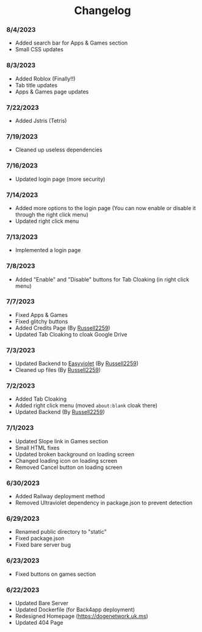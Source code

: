 <div align='center'>
  
# Changelog
</div>

### 8/4/2023
- Added search bar for Apps & Games section
- Small CSS updates
### 8/3/2023
- Added Roblox (Finally!!)
- Tab title updates
- Apps & Games page updates
### 7/22/2023
- Added Jstris (Tetris)
### 7/19/2023
- Cleaned up useless dependencies
### 7/16/2023
- Updated login page (more security)
### 7/14/2023
- Added more options to the login page (You can now enable or disable it through the right click menu)
- Updated right click menu
### 7/13/2023
- Implemented a login page
### 7/8/2023
- Added "Enable" and "Disable" buttons for Tab Cloaking (in right click menu)
### 7/7/2023
- Fixed Apps & Games
- Fixed glitchy buttons
- Added Credits Page (By [Russell2259](https://github.com/Russell2259))
- Updated Tab Cloaking to cloak Google Drive
### 7/3/2023
- Updated Backend to [Easyviolet](https://github.com/Russell2259/Easyviolet) (By [Russell2259](https://github.com/Russell2259))
- Cleaned up files (By [Russell2259](https://github.com/Russell2259))
### 7/2/2023
- Added Tab Cloaking
- Added right click menu (moved `about:blank` cloak there)
- Updated Backend (By [Russell2259](https://github.com/Russell2259))
### 7/1/2023
- Updated Slope link in Games section
- Small HTML fixes
- Updated broken background on loading screen
- Changed loading icon on loading screen
- Removed Cancel button on loading screen
### 6/30/2023
- Added Railway deployment method
- Removed Ultraviolet dependency in package.json to prevent detection
### 6/29/2023
- Renamed public directory to "static"
- Fixed package.json
- Fixed bare server bug
### 6/23/2023
- Fixed buttons on games section
### 6/22/2023
- Updated Bare Server
- Updated Dockerfile (for Back4app deployment)
- Redesigned Homepage (https://dogenetwork.uk.ms)
- Updated 404 Page
